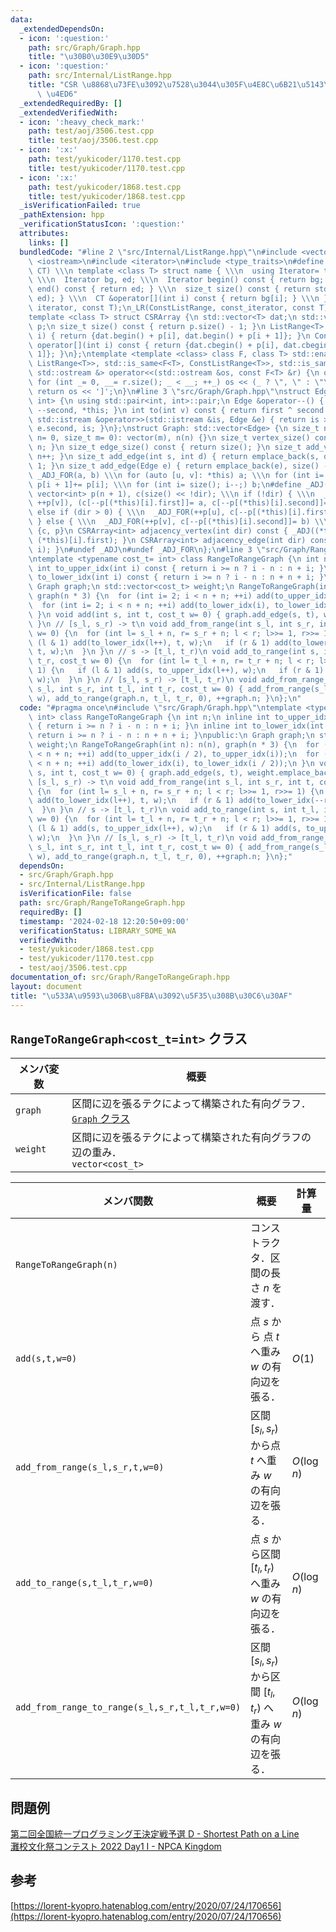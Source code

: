 ```yaml
---
data:
  _extendedDependsOn:
  - icon: ':question:'
    path: src/Graph/Graph.hpp
    title: "\u30B0\u30E9\u30D5"
  - icon: ':question:'
    path: src/Internal/ListRange.hpp
    title: "CSR \u8868\u73FE\u3092\u7528\u3044\u305F\u4E8C\u6B21\u5143\u914D\u5217\
      \ \u4ED6"
  _extendedRequiredBy: []
  _extendedVerifiedWith:
  - icon: ':heavy_check_mark:'
    path: test/aoj/3506.test.cpp
    title: test/aoj/3506.test.cpp
  - icon: ':x:'
    path: test/yukicoder/1170.test.cpp
    title: test/yukicoder/1170.test.cpp
  - icon: ':x:'
    path: test/yukicoder/1868.test.cpp
    title: test/yukicoder/1868.test.cpp
  _isVerificationFailed: true
  _pathExtension: hpp
  _verificationStatusIcon: ':question:'
  attributes:
    links: []
  bundledCode: "#line 2 \"src/Internal/ListRange.hpp\"\n#include <vector>\n#include\
    \ <iostream>\n#include <iterator>\n#include <type_traits>\n#define _LR(name, IT,\
    \ CT) \\\n template <class T> struct name { \\\n  using Iterator= typename std::vector<T>::IT;\
    \ \\\n  Iterator bg, ed; \\\n  Iterator begin() const { return bg; } \\\n  Iterator\
    \ end() const { return ed; } \\\n  size_t size() const { return std::distance(bg,\
    \ ed); } \\\n  CT &operator[](int i) const { return bg[i]; } \\\n }\n_LR(ListRange,\
    \ iterator, const T);\n_LR(ConstListRange, const_iterator, const T);\n#undef _LR\n\
    template <class T> struct CSRArray {\n std::vector<T> dat;\n std::vector<int>\
    \ p;\n size_t size() const { return p.size() - 1; }\n ListRange<T> operator[](int\
    \ i) { return {dat.begin() + p[i], dat.begin() + p[i + 1]}; }\n ConstListRange<T>\
    \ operator[](int i) const { return {dat.cbegin() + p[i], dat.cbegin() + p[i +\
    \ 1]}; }\n};\ntemplate <template <class> class F, class T> std::enable_if_t<std::disjunction_v<std::is_same<F<T>,\
    \ ListRange<T>>, std::is_same<F<T>, ConstListRange<T>>, std::is_same<F<T>, CSRArray<T>>>,\
    \ std::ostream &> operator<<(std::ostream &os, const F<T> &r) {\n os << '[';\n\
    \ for (int _= 0, __= r.size(); _ < __; ++_) os << (_ ? \", \" : \"\") << r[_];\n\
    \ return os << ']';\n}\n#line 3 \"src/Graph/Graph.hpp\"\nstruct Edge: std::pair<int,\
    \ int> {\n using std::pair<int, int>::pair;\n Edge &operator--() { return --first,\
    \ --second, *this; }\n int to(int v) const { return first ^ second ^ v; }\n friend\
    \ std::istream &operator>>(std::istream &is, Edge &e) { return is >> e.first >>\
    \ e.second, is; }\n};\nstruct Graph: std::vector<Edge> {\n size_t n;\n Graph(size_t\
    \ n= 0, size_t m= 0): vector(m), n(n) {}\n size_t vertex_size() const { return\
    \ n; }\n size_t edge_size() const { return size(); }\n size_t add_vertex() { return\
    \ n++; }\n size_t add_edge(int s, int d) { return emplace_back(s, d), size() -\
    \ 1; }\n size_t add_edge(Edge e) { return emplace_back(e), size() - 1; }\n#define\
    \ _ADJ_FOR(a, b) \\\n for (auto [u, v]: *this) a; \\\n for (int i= 0; i < n; ++i)\
    \ p[i + 1]+= p[i]; \\\n for (int i= size(); i--;) b;\n#define _ADJ(a, b) \\\n\
    \ vector<int> p(n + 1), c(size() << !dir); \\\n if (!dir) { \\\n  _ADJ_FOR((++p[u],\
    \ ++p[v]), (c[--p[(*this)[i].first]]= a, c[--p[(*this)[i].second]]= b)) \\\n }\
    \ else if (dir > 0) { \\\n  _ADJ_FOR(++p[u], c[--p[(*this)[i].first]]= a) \\\n\
    \ } else { \\\n  _ADJ_FOR(++p[v], c[--p[(*this)[i].second]]= b) \\\n } \\\n return\
    \ {c, p}\n CSRArray<int> adjacency_vertex(int dir) const { _ADJ((*this)[i].second,\
    \ (*this)[i].first); }\n CSRArray<int> adjacency_edge(int dir) const { _ADJ(i,\
    \ i); }\n#undef _ADJ\n#undef _ADJ_FOR\n};\n#line 3 \"src/Graph/RangeToRangeGraph.hpp\"\
    \ntemplate <typename cost_t= int> class RangeToRangeGraph {\n int n;\n inline\
    \ int to_upper_idx(int i) const { return i >= n ? i - n : n + i; }\n inline int\
    \ to_lower_idx(int i) const { return i >= n ? i - n : n + n + i; }\npublic:\n\
    \ Graph graph;\n std::vector<cost_t> weight;\n RangeToRangeGraph(int n): n(n),\
    \ graph(n * 3) {\n  for (int i= 2; i < n + n; ++i) add(to_upper_idx(i / 2), to_upper_idx(i));\n\
    \  for (int i= 2; i < n + n; ++i) add(to_lower_idx(i), to_lower_idx(i / 2));\n\
    \ }\n void add(int s, int t, cost_t w= 0) { graph.add_edge(s, t), weight.emplace_back(w);\
    \ }\n // [s_l, s_r) -> t\n void add_from_range(int s_l, int s_r, int t, cost_t\
    \ w= 0) {\n  for (int l= s_l + n, r= s_r + n; l < r; l>>= 1, r>>= 1) {\n   if\
    \ (l & 1) add(to_lower_idx(l++), t, w);\n   if (r & 1) add(to_lower_idx(--r),\
    \ t, w);\n  }\n }\n // s -> [t_l, t_r)\n void add_to_range(int s, int t_l, int\
    \ t_r, cost_t w= 0) {\n  for (int l= t_l + n, r= t_r + n; l < r; l>>= 1, r>>=\
    \ 1) {\n   if (l & 1) add(s, to_upper_idx(l++), w);\n   if (r & 1) add(s, to_upper_idx(--r),\
    \ w);\n  }\n }\n // [s_l, s_r) -> [t_l, t_r)\n void add_from_range_to_range(int\
    \ s_l, int s_r, int t_l, int t_r, cost_t w= 0) { add_from_range(s_l, s_r, graph.n,\
    \ w), add_to_range(graph.n, t_l, t_r, 0), ++graph.n; }\n};\n"
  code: "#pragma once\n#include \"src/Graph/Graph.hpp\"\ntemplate <typename cost_t=\
    \ int> class RangeToRangeGraph {\n int n;\n inline int to_upper_idx(int i) const\
    \ { return i >= n ? i - n : n + i; }\n inline int to_lower_idx(int i) const {\
    \ return i >= n ? i - n : n + n + i; }\npublic:\n Graph graph;\n std::vector<cost_t>\
    \ weight;\n RangeToRangeGraph(int n): n(n), graph(n * 3) {\n  for (int i= 2; i\
    \ < n + n; ++i) add(to_upper_idx(i / 2), to_upper_idx(i));\n  for (int i= 2; i\
    \ < n + n; ++i) add(to_lower_idx(i), to_lower_idx(i / 2));\n }\n void add(int\
    \ s, int t, cost_t w= 0) { graph.add_edge(s, t), weight.emplace_back(w); }\n //\
    \ [s_l, s_r) -> t\n void add_from_range(int s_l, int s_r, int t, cost_t w= 0)\
    \ {\n  for (int l= s_l + n, r= s_r + n; l < r; l>>= 1, r>>= 1) {\n   if (l & 1)\
    \ add(to_lower_idx(l++), t, w);\n   if (r & 1) add(to_lower_idx(--r), t, w);\n\
    \  }\n }\n // s -> [t_l, t_r)\n void add_to_range(int s, int t_l, int t_r, cost_t\
    \ w= 0) {\n  for (int l= t_l + n, r= t_r + n; l < r; l>>= 1, r>>= 1) {\n   if\
    \ (l & 1) add(s, to_upper_idx(l++), w);\n   if (r & 1) add(s, to_upper_idx(--r),\
    \ w);\n  }\n }\n // [s_l, s_r) -> [t_l, t_r)\n void add_from_range_to_range(int\
    \ s_l, int s_r, int t_l, int t_r, cost_t w= 0) { add_from_range(s_l, s_r, graph.n,\
    \ w), add_to_range(graph.n, t_l, t_r, 0), ++graph.n; }\n};"
  dependsOn:
  - src/Graph/Graph.hpp
  - src/Internal/ListRange.hpp
  isVerificationFile: false
  path: src/Graph/RangeToRangeGraph.hpp
  requiredBy: []
  timestamp: '2024-02-18 12:20:50+09:00'
  verificationStatus: LIBRARY_SOME_WA
  verifiedWith:
  - test/yukicoder/1868.test.cpp
  - test/yukicoder/1170.test.cpp
  - test/aoj/3506.test.cpp
documentation_of: src/Graph/RangeToRangeGraph.hpp
layout: document
title: "\u533A\u9593\u306B\u8FBA\u3092\u5F35\u308B\u30C6\u30AF"
---
```


## `RangeToRangeGraph<cost_t=int>` クラス

|メンバ変数|概要|
|---|---|
|`graph`|区間に辺を張るテクによって構築された有向グラフ．<br> [`Graph` クラス](Graph.hpp)|
|`weight`|区間に辺を張るテクによって構築された有向グラフの辺の重み．<br> `vector<cost_t>`|


|メンバ関数|概要|計算量|
|---|---|---|
|`RangeToRangeGraph(n)`|コンストラクタ．区間の長さ $n$ を渡す．||
|`add(s,t,w=0)`|点 $s$ から 点 $t$ へ重み $w$ の有向辺を張る．|$O(1)$|
|`add_from_range(s_l,s_r,t,w=0)`|区間 $\lbrack s_l, s_r)$ から点 $t$ へ重み $w$ の有向辺を張る．|$O(\log n)$|
|`add_to_range(s,t_l,t_r,w=0)`|点 $s$ から区間 $\lbrack t_l, t_r)$ へ重み $w$ の有向辺を張る．|$O(\log n)$|
|`add_from_range_to_range(s_l,s_r,t_l,t_r,w=0)`|区間 $\lbrack s_l, s_r)$ から区間 $\lbrack t_l, t_r)$ へ重み $w$ の有向辺を張る．|$O(\log n)$|


## 問題例
[第二回全国統一プログラミング王決定戦予選 D - Shortest Path on a Line](https://atcoder.jp/contests/nikkei2019-2-qual/tasks/nikkei2019_2_qual_d) \
[灘校文化祭コンテスト 2022 Day1 I - NPCA Kingdom](https://atcoder.jp/contests/nadafes2022_day1/tasks/nadafes2022_day1_i)
## 参考
[https://lorent-kyopro.hatenablog.com/entry/2020/07/24/170656](https://lorent-kyopro.hatenablog.com/entry/2020/07/24/170656)